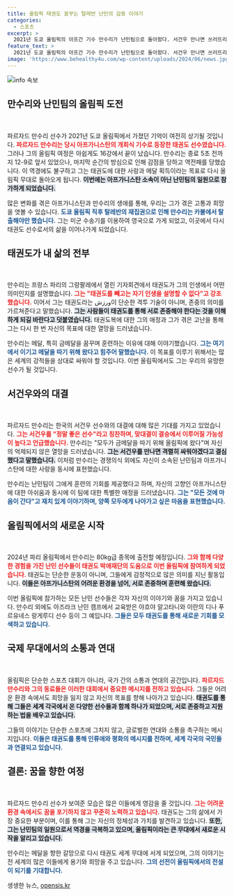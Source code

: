 ```yaml
---
title: 올림픽 태권도 꿈꾸는 탈레반 난민의 감동 이야기
categories:
  - 스포츠
excerpt: >
  2021년 도쿄 올림픽의 아프간 기수 만수리가 난민팀으로 돌아왔다. 서건우 만나면 쓰러뜨리겠다는 그의 각오와 메달에 대한 갈망, 그리고 태권도에 대한 사랑이 돋보인다. 어려운 환경 속에서도 올림픽 무대를 다시 꿈꾸는 만수리의 이야기에 주목하라!
feature_text: >
  2021년 도쿄 올림픽의 아프간 기수 만수리가 난민팀으로 돌아왔다. 서건우 만나면 쓰러뜨리겠다는 그의 각오와 메달에 대한 갈망, 그리고 태권도에 대한 사랑이 돋보인다. 어려운 환경 속에서도 올림픽 무대를 다시 꿈꾸는 만수리의 이야기에 주목하라!
image: 'https://www.behealthy4u.com/wp-content/uploads/2024/06/news.jpg'
---
```


<p><img src="https://www.behealthy4u.com/wp-content/uploads/2024/06/news.jpg" alt="info 속보" /></p>

<h2 data-ke-size="size26">만수리와 난민팀의 올림픽 도전</h2>

<p data-ke-size="size16">&nbsp;</p>

<p>파르자드 만수리 선수가 2021년 도쿄 올림픽에서 가졌던 기억이 여전히 상기될 것입니다. <b><span style="color: #ee2323;">파르자드 만수리는 당시 아프가니스탄의 개회식 기수로 등장한 태권도 선수였습니다.</span></b> 그러나 그의 올림픽 여정은 아쉽게도 16강에서 끝이 났습니다. 만수리는 종료 5초 전까지 12-9로 앞서 있었으나, 마지막 순간의 방심으로 인해 감점을 당하고 역전패를 당했습니다. 이 역경에도 불구하고 그는 태권도에 대한 사랑과 메달 획득이라는 목표로 다시 올림픽 무대로 돌아오게 됩니다. <b><span style="background-color: #21538527;">이번에는 아프가니스탄 소속이 아닌 난민팀의 일원으로 참가하게 되었습니다.</span></b> </p>

<p>많은 변화를 겪은 아프가니스탄과 만수리의 생애를 통해, 우리는 그가 겪은 고통과 희망을 엿볼 수 있습니다. <b><span style="color: #1a5490;">도쿄 올림픽 직후 탈레반의 재집권으로 인해 만수리는 카불에서 탈출해야만 했습니다.</span></b> 그는 미군 수송기를 이용하여 영국으로 가게 되었고, 이곳에서 다시 태권도 선수로서의 삶을 이어나가게 되었습니다. </p>

<h2>태권도가 내 삶의 전부</h2>

<p data-ke-size="size16">&nbsp;</p>

<p>만수리는 프랑스 파리의 그랑팔레에서 열린 기자회견에서 태권도가 그의 인생에서 어떤 의미인지를 설명했습니다. <b><span style="color: #ee2323;">그는 "태권도를 빼고는 자기 인생을 설명할 수 없다"고 강조했습니다.</span></b> 이어서 그는 태권도라는 ورزش이 단순한 격투 기술이 아니며, 존중의 의미를 가르쳐준다고 말했습니다. <b><span style="background-color: #21538527;">그는 사람들이 태권도를 통해 서로 존중해야 한다는 것을 이해하게 되길 바란다고 덧붙였습니다.</span></b> 태권도복에 대한 그의 애정과 그가 겪은 고난을 통해 그는 다시 한 번 자신의 목표에 대한 열망을 드러냈습니다. </p>

<p>만수리는 메달, 특히 금메달을 꿈꾸며 훈련하는 이유에 대해 이야기했습니다. <b><span style="color: #1a5490;">그는 여기에서 이기고 메달을 따기 위해 왔다고 힘주어 말했습니다.</span></b> 이 목표를 이루기 위해서는 많은 세계의 강적들을 상대로 싸워야 할 것입니다. 이번 올림픽에서도 그는 우리의 유망한 선수가 될 것입니다. </p>

<h2>서건우와의 대결</h2>

<p data-ke-size="size16">&nbsp;</p>

<p>파르자드 만수리는 한국의 서건우 선수와의 대결에 대해 많은 기대를 가지고 있었습니다. <b><span style="color: #ee2323;">그는 서건우를 "정말 좋은 선수"라고 칭찬하며, 맞대결이 결승에서 이루어질 가능성이 높다고 언급했습니다.</span></b> 만수리는 "모두가 금메달을 따기 위해 올림픽에 왔다"며 자신의 억제되지 않은 열망을 드러냈습니다. <b><span style="background-color: #21538527;">그는 서건우를 만나면 격렬히 싸워야겠다고 결심했다고 말했습니다.</span></b> 이처럼 만수리는 경쟁의식 외에도 자신이 소속된 난민팀과 아프가니스탄에 대한 사랑을 동시에 표현했습니다.</p>

<p>만수리는 난민팀이 그에게 훈련의 기회를 제공했다고 하며, 자신의 고향인 아프가니스탄에 대한 아쉬움과 동시에 이 팀에 대한 특별한 애정을 드러냈습니다. <b><span style="color: #1a5490;">그는 "모든 것에 마음이 간다"고 재치 있게 이야기하며, 양쪽 모두에게 나아가고 싶은 마음을 표현했습니다.</span></b> </p>

<h2>올림픽에서의 새로운 시작</h2>

<p data-ke-size="size16">&nbsp;</p>

<p>2024년 파리 올림픽에서 만수리는 80kg급 종목에 출전할 예정입니다. <b><span style="color: #ee2323;">그와 함께 다양한 경험을 가진 난민 선수들이 태권도 박애재단의 도움으로 이번 올림픽에 참여하게 되었습니다.</span></b> 태권도는 단순한 운동이 아니며, 그들에게 감정적으로 많은 의미를 지닌 활동입니다. <b><span style="background-color: #21538527;">이들은 아프가니스탄의 어려운 환경을 넘어, 서로 존중하며 훈련해 왔습니다.</span></b> </p>

<p>이번 올림픽에 참가하는 모든 난민 선수들은 각자 자신의 이야기와 꿈을 가지고 있습니다. 만수리 외에도 아즈라크 난민 캠프에서 교육받은 야흐야 알고타니와 이란의 디나 푸르유네스 랑게루디 선수 등이 그 예입니다. <b><span style="color: #1a5490;">그들은 모두 태권도를 통해 새로운 기회를 모색하고 있습니다.</span></b> </p>

<h2>국제 무대에서의 소통과 연대</h2>

<p data-ke-size="size16">&nbsp;</p>

<p>올림픽은 단순한 스포츠 대회가 아니라, 국가 간의 소통과 연대의 공간입니다. <b><span style="color: #ee2323;">파르자드 만수리와 그의 동료들은 이러한 대회에서 중요한 메시지를 전하고 있습니다.</span></b> 그들은 어려운 환경 속에서도 희망을 잃지 않고 자신의 목표를 향해 나아가고 있습니다. <b><span style="background-color: #21538527;">태권도를 통해 그들은 세계 각국에서 온 다양한 선수들과 함께 하나가 되었으며, 서로 존중하고 지원하는 법을 배우고 있습니다.</span></b> </p>

<p>그들의 이야기는 단순한 스포츠에 그치지 않고, 글로벌한 연대와 소통을 촉구하는 메시지입니다. <b><span style="color: #1a5490;">이들은 태권도를 통해 인류애와 평화의 메시지를 전하며, 세계 각국의 국민들과 연결되고 있습니다.</span></b> </p>

<h2>결론: 꿈을 향한 여정</h2>

<p data-ke-size="size16">&nbsp;</p>

<p>파르자드 만수리 선수가 보여준 모습은 많은 이들에게 영감을 줄 것입니다. <b><span style="color: #ee2323;">그는 어려운 환경 속에서도 꿈을 포기하지 않고 꾸준히 노력하고 있습니다.</span></b> 태권도는 그의 삶에서 가장 중요한 부분이며, 이를 통해 그는 자신의 정체성과 가치를 발견하고 있습니다. <b><span style="background-color: #21538527;">또한, 그는 난민팀의 일원으로서 역경을 극복하고 있으며, 올림픽이라는 큰 무대에서 새로운 시작을 알리고 있습니다.</span></b> </p>

<p>만수리는 메달을 향한 갈망으로 다시 태권도 세계 무대에 서게 되었으며, 그의 이야기는 전 세계의 많은 이들에게 용기와 희망을 주고 있습니다. <b><span style="color: #1a5490;">그의 선전이 올림픽에서의 전설이 되기를 기대합니다.</span></b></p>
생생한 뉴스, <a href="https://opensis.kr" rel="dofollow">opensis.kr</a>


